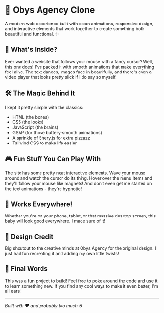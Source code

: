 # 🎨 Obys Agency Clone

A modern web experience built with clean animations, responsive design, and interactive elements that work together to create something both beautiful and functional. ✨

## 🚀 What's Inside?

Ever wanted a website that follows your mouse with a fancy cursor? Well, this one does! I've packed it with smooth animations that make everything feel alive. The text dances, images fade in beautifully, and there's even a video player that looks pretty slick if I do say so myself.

## 🛠️ The Magic Behind It

I kept it pretty simple with the classics:
- HTML (the bones)
- CSS (the looks)
- JavaScript (the brains)
- GSAP (for those buttery-smooth animations)
- A sprinkle of Shery.js for extra pizzazz
- Tailwind CSS to make life easier

## 🎮 Fun Stuff You Can Play With

The site has some pretty neat interactive elements. Wave your mouse around and watch the cursor do its thing. Hover over the menu items and they'll follow your mouse like magnets! And don't even get me started on the text animations - they're hypnotic! 

## 📱 Works Everywhere!

Whether you're on your phone, tablet, or that massive desktop screen, this baby will look good everywhere. I made sure of it! 

## 🎨 Design Credit

Big shoutout to the creative minds at Obys Agency for the original design. I just had fun recreating it and adding my own little twists!

## 🎉 Final Words

This was a fun project to build! Feel free to poke around the code and use it to learn something new. If you find any cool ways to make it even better, I'm all ears! 

---
*Built with ❤️ and probably too much ☕*